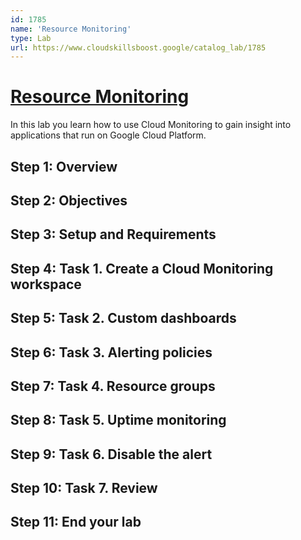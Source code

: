 ```yaml
---
id: 1785
name: 'Resource Monitoring'
type: Lab
url: https://www.cloudskillsboost.google/catalog_lab/1785
---
```


# [Resource Monitoring](https://www.cloudskillsboost.google/catalog_lab/1785)

In this lab you learn how to use Cloud Monitoring to gain insight into applications that run on Google Cloud Platform.

## Step 1: Overview

## Step 2: Objectives

## Step 3: Setup and Requirements

## Step 4: Task 1. Create a Cloud Monitoring workspace

## Step 5: Task 2. Custom dashboards

## Step 6: Task 3. Alerting policies

## Step 7: Task 4. Resource groups

## Step 8: Task 5. Uptime monitoring

## Step 9: Task 6. Disable the alert

## Step 10: Task 7. Review

## Step 11: End your lab
